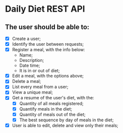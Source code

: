 # Daily Diet REST API

## The user should be able to:
- [X] Create a user;
- [X] Identify the user between requests;
- [X] Register a meal, with the info below:
  - Name;
  - Description;
  - Date time;
  - It is in or out of diet;
- [X] Edit a meal, with the options above;
- [X] Delete a meal;
- [X] List every meal from a user;
- [X] View a unique meal;
- [X] Get a resume of the user's diet, with the:
  - [X] Quantity of all meals registered;
  - [X] Quantify meals in the diet;
  - [X] Quantity of meals out of the diet;
  - [X] The best sequence by day of meals in the diet;
- [X] User is able to edit, delete and view only their meals;
